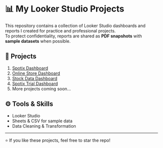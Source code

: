 # 📊 My Looker Studio Projects

This repository contains a collection of Looker Studio dashboards and reports I created for practice and professional projects.  
To protect confidentiality, reports are shared as **PDF snapshots** with **sample datasets** when possible.

## 📂 Projects
1. [Spotix Dashboard](./spotix_test.pdf)  
2. [Online Store Dashboard](./Online_Store_Project.pdf)
3. [Stock Data Dashboard](./stockdata.pdf)
4. [Spotix Trial Dashboard](./spotix.pdf) 
5. More projects coming soon...

## ⚙️ Tools & Skills
- Looker Studio
- Sheets & CSV for sample data
- Data Cleaning & Transformation

---
⭐ If you like these projects, feel free to star the repo!
